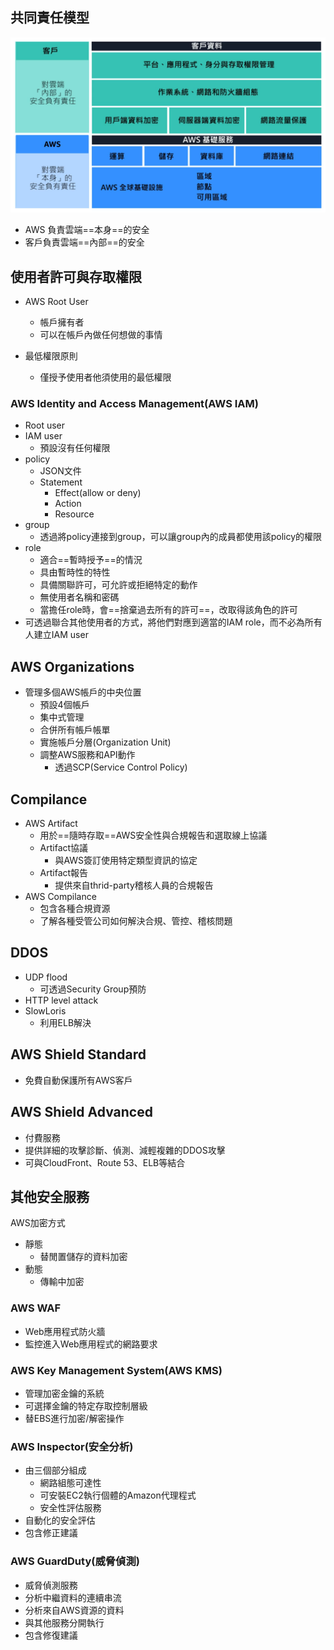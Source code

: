 
## 共同責任模型

![share_responsity_model](../../image/share_responsibility.png)
+ AWS 負責雲端==本身==的安全
+ 客戶負責雲端==內部==的安全

## 使用者許可與存取權限

+ AWS Root User
	+ 帳戶擁有者
	+ 可以在帳戶內做任何想做的事情

+ 最低權限原則
	+ 僅授予使用者他須使用的最低權限
### AWS Identity and Access Management(AWS IAM)

+ Root user
+ IAM user
	+ 預設沒有任何權限
+ policy
	+ JSON文件
	+ Statement
		+ Effect(allow or deny)
		+ Action
		+ Resource
+ group
	+ 透過將policy連接到group，可以讓group內的成員都使用該policy的權限
+ role
	+ 適合==暫時授予==的情況
	+ 具由暫時性的特性
	+ 具備關聯許可，可允許或拒絕特定的動作
	+ 無使用者名稱和密碼
	+ 當擔任role時，會==捨棄過去所有的許可==，改取得該角色的許可
+ 可透過聯合其他使用者的方式，將他們對應到適當的IAM role，而不必為所有人建立IAM user

## AWS Organizations

+ 管理多個AWS帳戶的中央位置
	+ 預設4個帳戶
	+ 集中式管理
	+ 合併所有帳戶帳單
	+ 實施帳戶分層(Organization Unit)
	+ 調整AWS服務和API動作
		+ 透過SCP(Service Control Policy)

## Compilance

+ AWS Artifact
	+ 用於==隨時存取==AWS安全性與合規報告和選取線上協議
	+ Artifact協議
		+ 與AWS簽訂使用特定類型資訊的協定
	+ Artifact報告
		+ 提供來自thrid-party稽核人員的合規報告
+ AWS Compilance
	+ 包含各種合規資源
	+ 了解各種受管公司如何解決合規、管控、稽核問題


## DDOS

+ UDP flood
	+ 可透過Security Group預防
+ HTTP level attack
+ SlowLoris
	+ 利用ELB解決

## AWS Shield Standard

+ 免費自動保護所有AWS客戶
## AWS Shield Advanced

+ 付費服務
+ 提供詳細的攻擊診斷、偵測、減輕複雜的DDOS攻擊
+ 可與CloudFront、Route 53、ELB等結合

## 其他安全服務

AWS加密方式
+ 靜態
	+ 替閒置儲存的資料加密
+ 動態
	+ 傳輸中加密
### AWS WAF

+ Web應用程式防火牆
+ 監控進入Web應用程式的網路要求
### AWS Key Management System(AWS KMS)

+ 管理加密金鑰的系統
+ 可選擇金鑰的特定存取控制層級
+ 替EBS進行加密/解密操作

### AWS Inspector(安全分析)

+ 由三個部分組成
	+ 網路組態可達性
	+ 可安裝EC2執行個體的Amazon代理程式
	+ 安全性評估服務
+ 自動化的安全評估
+ 包含修正建議
### AWS GuardDuty(威脅偵測)

+ 威脅偵測服務
+ 分析中繼資料的連續串流
+ 分析來自AWS資源的資料
+ 與其他服務分開執行
+ 包含修復建議
	
